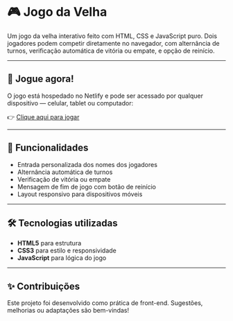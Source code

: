 # 🎮 Jogo da Velha

Um jogo da velha interativo feito com HTML, CSS e JavaScript puro. Dois jogadores podem competir diretamente no navegador, com alternância de turnos, verificação automática de vitória ou empate, e opção de reinício.

---

## 📱 Jogue agora!

O jogo está hospedado no Netlify e pode ser acessado por qualquer dispositivo — celular, tablet ou computador:

👉 [Clique aqui para jogar](https://jogo-da-velha-js.netlify.app)

---

## 🧠 Funcionalidades

- Entrada personalizada dos nomes dos jogadores
- Alternância automática de turnos
- Verificação de vitória ou empate
- Mensagem de fim de jogo com botão de reinício
- Layout responsivo para dispositivos móveis

---

## 🛠️ Tecnologias utilizadas

- **HTML5** para estrutura
- **CSS3** para estilo e responsividade
- **JavaScript** para lógica do jogo

---

## ✨ Contribuições

Este projeto foi desenvolvido como prática de front-end. Sugestões, melhorias ou adaptações são bem-vindas!


